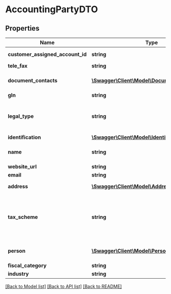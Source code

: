 # AccountingPartyDTO

## Properties
Name | Type | Description | Notes
------------ | ------------- | ------------- | -------------
**customer_assigned_account_id** | **string** | Id assigned by the Customer | [optional] 
**tele_fax** | **string** | TeleFax | [optional] 
**document_contacts** | [**\Swagger\Client\Model\DocumentContactDTO[]**](DocumentContactDTO.md) | Party contacts related to  current document | [optional] 
**gln** | **string** | Party GLN | [optional] 
**legal_type** | **string** | Document type identification. The value must be one of this: [&#39;Natural&#39;, &#39;Legal&#39;] | 
**identification** | [**\Swagger\Client\Model\IdentificationDTO**](IdentificationDTO.md) | Identification | 
**name** | **string** | Name of commercial establishment | 
**website_url** | **string** | Website url | [optional] 
**email** | **string** | Email address | 
**address** | [**\Swagger\Client\Model\AddressDTO**](AddressDTO.md) | Data required to detail address | 
**tax_scheme** | **string** | Describe the regime. The value must be one of this: [1, 2, 3] whom 1&#x3D; General, 2&#x3D;Simplex, 3&#x3D;NotApplicable | [optional] 
**person** | [**\Swagger\Client\Model\PersonDTO**](PersonDTO.md) | Person. It is necessary when LegalType&#x3D;Natural | [optional] 
**fiscal_category** | **string** | Fiscal Category | 
**industry** | **string** | Industry | [optional] 

[[Back to Model list]](../README.md#documentation-for-models) [[Back to API list]](../README.md#documentation-for-api-endpoints) [[Back to README]](../README.md)


